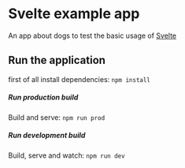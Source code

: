 # Svelte example app

An app about dogs to test the basic usage of [Svelte](https://svelte.dev)

## Run the application

first of all install dependencies: `npm install`

##### Run production build

Build and serve: `npm run prod`

##### Run development build

Build, serve and watch: `npm run dev`
